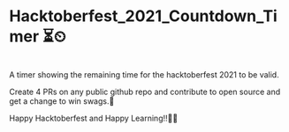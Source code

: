 # Hacktoberfest_2021_Countdown_Timer ⏳⏲

![]()

A timer showing the remaining time for the hacktoberfest 2021 to be valid.

Create 4 PRs on any public github repo and contribute to open source and get a change to win swags.👚

Happy Hacktoberfest and Happy Learning!!🚀🚀

